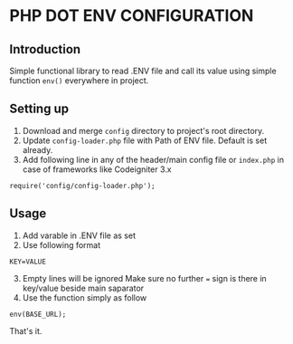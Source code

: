 # PHP DOT ENV CONFIGURATION 

## Introduction

Simple functional library to read .ENV file and call its value using simple function `env()` everywhere in project.


## Setting up

1. Download and merge `config` directory to project's root directory.
2. Update `config-loader.php` file with Path of ENV file. Default is set already.
3. Add following line in any of the header/main config file or `index.php` in case of frameworks like Codeigniter 3.x

```
require('config/config-loader.php');
```

## Usage
1. Add varable in .ENV file as set
2. Use following format

```
KEY=VALUE
```

3. Empty lines will be ignored
Make sure no further `=` sign is there in key/value beside main saparator
4. Use the function simply as follow

```
env(BASE_URL);
```

That's it.